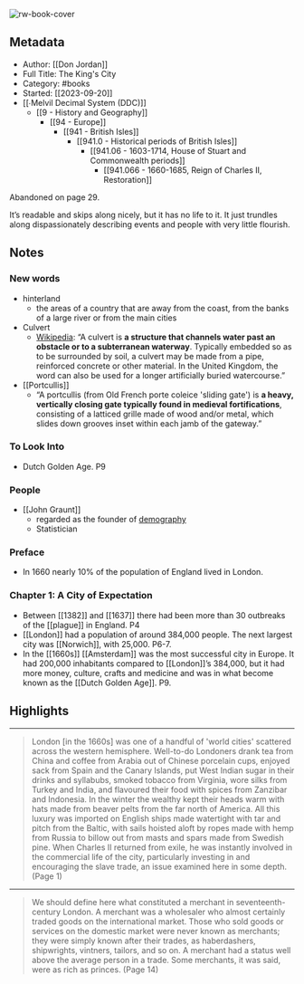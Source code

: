 ![rw-book-cover](https://books.google.com/books/content?id=PqAvDwAAQBAJ&printsec=frontcover&img=1&zoom=5&edge=curl&source=public)

## Metadata
- Author: [[Don Jordan]]
- Full Title: The King's City
- Category: #books
- Started: [[2023-09-20]]
- [[∙Melvil Decimal System (DDC)]]
	- [[9 - History and Geography]]
		- [[94 - Europe]]
			- [[941 - British Isles]]
				- [[941.0 - Historical periods of British Isles]]
					- [[941.06 - 1603-1714, House of Stuart and Commonwealth periods]]
						- [[941.066 - 1660-1685, Reign of Charles II, Restoration]]

Abandoned on page 29. 

It’s readable and skips along nicely, but it has no life to it. It just trundles along dispassionately describing events and people with very little flourish.

## Notes

### New words
- hinterland
	- the areas of a country that are away from the coast, from the banks of a large river or from the main cities
- Culvert
	- [Wikipedia](https://en.m.wikipedia.org/wiki/Culvert#:~:text=A%20culvert%20is%20a%20structure,a%20longer%20artificially%20buried%20watercourse.): “A culvert is **a structure that channels water past an obstacle or to a subterranean waterway**. Typically embedded so as to be surrounded by soil, a culvert may be made from a pipe, reinforced concrete or other material. In the United Kingdom, the word can also be used for a longer artificially buried watercourse.”
- [[Portcullis]]
	- “A portcullis (from Old French porte coleice 'sliding gate') is **a heavy, vertically closing gate typically found in medieval fortifications**, consisting of a latticed grille made of wood and/or metal, which slides down grooves inset within each jamb of the gateway.”

### To Look Into
- Dutch Golden Age. P9

### People
- [[John Graunt]]
	- regarded as the founder of [demography](https://en.m.wikipedia.org/wiki/Demography "Demography")
	-  Statistician

### Preface
- In 1660 nearly 10% of the population of England lived in London. 

### Chapter 1: A City of Expectation
- Between [[1382]] and [[1637]] there had been more than 30 outbreaks of the [[plague]] in England. P4
- [[London]] had a population of around 384,000 people. The next largest city was [[Norwich]], with 25,000. P6-7.
- In the [[1660s]] [[Amsterdam]] was the most successful city in Europe. It had 200,000 inhabitants compared to [[London]]’s 384,000, but it had more money, culture, crafts and medicine and was in what become known as the [[Dutch Golden Age]]. P9.

## Highlights
***

> London [in the 1660s] was one of a handful of 'world cities' scattered across the western hemisphere. Well-to-do Londoners drank tea from China and coffee from Arabia out of Chinese porcelain cups, enjoyed sack from Spain and the Canary Islands, put West Indian sugar in their drinks and syllabubs, smoked tobacco from Virginia, wore silks from Turkey and India, and flavoured their food with spices from Zanzibar and Indonesia. In the winter the wealthy kept their heads warm with hats made from beaver pelts from the far north of America. All this luxury was imported on English ships made watertight with tar and pitch from the Baltic, with sails hoisted aloft by ropes made with hemp from Russia to billow out from masts and spars made from Swedish pine. When Charles II returned from exile, he was instantly involved in the commercial life of the city, particularly investing in and encouraging the slave trade, an issue examined here in some depth. (Page 1)

***

> We should define here what constituted a merchant in seventeenth-century London. A merchant was a wholesaler who almost certainly traded goods on the international market. Those who sold goods or services on the domestic market were never known as merchants; they were simply known after their trades, as haberdashers, shipwrights, vintners, tailors, and so on. A merchant had a status well above the average person in a trade. Some merchants, it was said, were as rich as princes. (Page 14)

